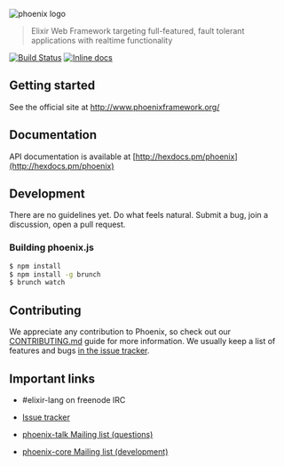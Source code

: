 ![phoenix logo](https://raw.githubusercontent.com/phoenixframework/phoenix/master/priv/static/images/phoenix.png)
> Elixir Web Framework targeting full-featured, fault tolerant applications with realtime functionality

[![Build Status](https://api.travis-ci.org/phoenixframework/phoenix.svg)](https://travis-ci.org/phoenixframework/phoenix)
[![Inline docs](http://inch-ci.org/github/phoenixframework/phoenix.svg)](http://inch-ci.org/github/phoenixframework/phoenix)

## Getting started

See the official site at http://www.phoenixframework.org/

## Documentation

API documentation is available at [http://hexdocs.pm/phoenix](http://hexdocs.pm/phoenix)

## Development

There are no guidelines yet. Do what feels natural. Submit a bug, join a discussion, open a pull request.

### Building phoenix.js

```bash
$ npm install
$ npm install -g brunch
$ brunch watch
```

## Contributing

We appreciate any contribution to Phoenix, so check out our [CONTRIBUTING.md](CONTRIBUTING.md) guide for more information. We usually keep a list of features and bugs [in the issue tracker][1].

## Important links

* \#elixir-lang on freenode IRC
* [Issue tracker][1]
* [phoenix-talk Mailing list (questions)][2]
* [phoenix-core Mailing list (development)][3]

  [1]: https://github.com/phoenixframework/phoenix/issues
  [2]: http://groups.google.com/group/phoenix-talk
  [3]: http://groups.google.com/group/phoenix-core
